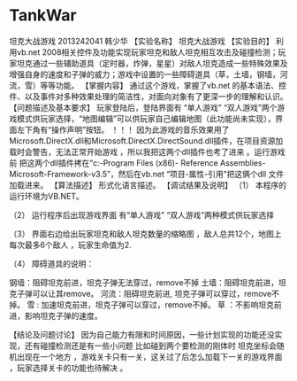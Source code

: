 # TankWar
坦克大战游戏
2013242041 韩少华
【实验名称】
坦克大战游戏
【实验目的】
利用vb.net 2008相关控件及功能实现玩家坦克和敌人坦克相互攻击及碰撞检测；玩家坦克通过一些辅助道具（定时器，炸弹，星星）对敌人坦克造成一些特殊效果及增强自身的速度和子弹的威力；游戏中设置的一些障碍道具（草，土墙，钢墙，河流，雪）等等功能。
【掌握内容】
通过这个游戏，掌握了vb.net 的基本语法、控件、以及事件对多种效果处理的简洁性，对面向对象有了更深一步的理解和认识。
【问题描述及基本要求】
玩家登陆后，登陆界面有 “单人游戏” “双人游戏”两个游戏模式供玩家选择，“地图编辑”可以供玩家自己编辑地图（此功能尚未实现），界面左下角有“操作声明”按钮。
！！！ 因为此游戏的音乐效果用了Microsoft.DirectX.dll和Microsoft.DirectX.DirectSound.dll插件，在项目资源加载时会警告，无法正常开始游戏 ，所以我把这两个dll插件也考了进来 。运行游戏前 把这两个dll插件拷在“c:-Program Files (x86)- Reference Assemblies-Microsoft-Framework-v3.5”，然后在vb.net “项目-属性-引用”把这俩个dll 文件加载进来。
【算法描述】
形式化语言描述。
【调试结果及说明】
（1）	本程序的运行环境为VB.NET。

（2）	运行程序后出现游戏界面 有“单人游戏” “双人游戏”两种模式供玩家选择
      
（3）	界面右边给出玩家坦克和敌人坦克数量的缩略图 ，敌人总共12个，地图上每次最多6个敌人 ，玩家生命值为2.

（4）	障碍道具的说明：
      
钢墙：阻碍坦克前进，坦克子弹无法穿过，remove不掉
土墙：阻碍坦克前进，坦克子弹可以让其remove。
河流：阻碍坦克前进, 坦克子弹可以穿过，remove不掉。
雪 : 加速坦克前进，坦克子弹可以穿过，remove不掉。
草 ：不影响坦克前进，影响坦克子弹的速度。
 

 
 
【结论及问题讨论】
因为自己能力有限和时间原因，一些计划实现的功能还没实现，还有碰撞检测还是有一些小问题 比如碰到两个要检测的刚体时 坦克坐标会随机出现在一个地方 ，游戏关卡只有一关，这关过了后怎么加载下一关的游戏界面 ，玩家选择关卡的功能也待解决 。
